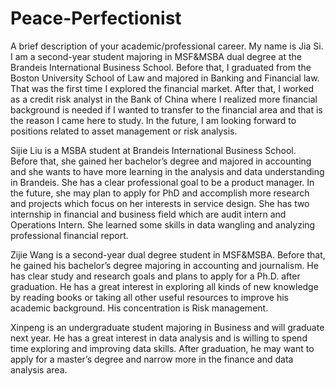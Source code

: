 # Peace-Perfectionist
A brief description of your academic/professional career.
My name is Jia Si. I am a second-year student majoring in MSF&MSBA dual degree at the Brandeis International Business School. Before that, I graduated from the Boston University School of Law and majored in Banking and Financial law. That was the first time I explored the financial market. After that, I worked as a credit risk analyst in the Bank of China where I realized more financial background is needed if I wanted to transfer to the financial area and that is the reason I came here to study. In the future, I am looking forward to positions related to asset management or risk analysis. 

Sijie Liu is a MSBA student at Brandeis International Business School. Before that, she gained her bachelor’s degree and majored in accounting and she wants to have more learning in the analysis and data understanding in Brandeis. She has a clear professional goal to be a product manager. In the future, she may plan to apply for PhD and accomplish more research and projects which focus on her interests in service design. She has two internship in financial and business field which are audit intern and Operations Intern. She learned some skills in data wangling and analyzing professional financial report.

Zijie Wang is a second-year dual degree student in MSF&MSBA. Before that, he gained his bachelor’s degree majoring in accounting and journalism. He has clear study and research goals and plans to apply for a Ph.D. after graduation. He has a great interest in exploring all kinds of new knowledge by reading books or taking all other useful resources to improve his academic background. His concentration is Risk management.

Xinpeng is an undergraduate student majoring in Business and will graduate next year. He has a great interest in data analysis and is willing to spend time exploring and improving data skills. After graduation, he may want to apply for a master’s degree and narrow more in the finance and data analysis area. 
